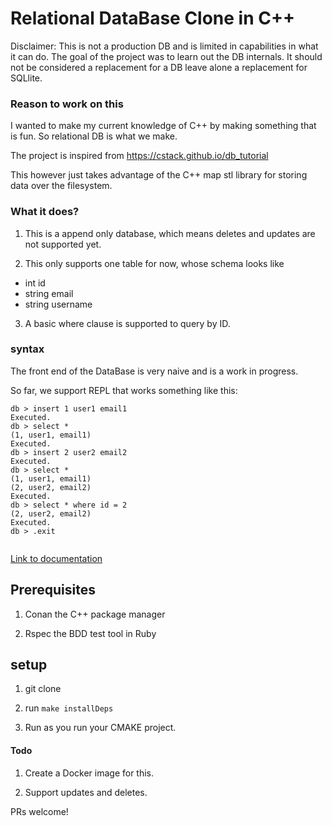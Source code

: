 # Relational DataBase Clone in C++

Disclaimer: This is not a production DB and is limited in capabilities in what it can do.
The goal of the project was to learn out the DB internals.
It should not be considered a replacement for a DB leave alone a replacement for SQLlite.

### Reason to work on this
I wanted to make my current knowledge of C++ by making something that is fun.
So relational DB is what we make.

The project is inspired from https://cstack.github.io/db_tutorial

This however just takes advantage of the C++ map stl library for storing data over the filesystem.

### What it does?

1) This is a append only database, which means deletes and updates are not supported yet.

2) This only supports one table for now, whose schema looks like
 * int id
 * string email
 * string username
 
 
3) A basic where clause is supported to query by ID.



### syntax

The front end of the DataBase is very naive and is a work in progress.

So far, we support REPL that works something like this:

```
db > insert 1 user1 email1
Executed.
db > select *
(1, user1, email1)
Executed.
db > insert 2 user2 email2
Executed.
db > select *
(1, user1, email1)
(2, user2, email2)
Executed.
db > select * where id = 2
(2, user2, email2)
Executed.
db > .exit
 
```

[Link to documentation](https://deepanshululla.com/SqlLiteClone/)




## Prerequisites

1. Conan the C++ package manager

2. Rspec the BDD test tool in Ruby

## setup

1. git clone <project>

2. run `make installDeps`

3. Run as you run your CMAKE project.


#### Todo

1. Create a Docker image for this.

2. Support updates and deletes.

PRs welcome!